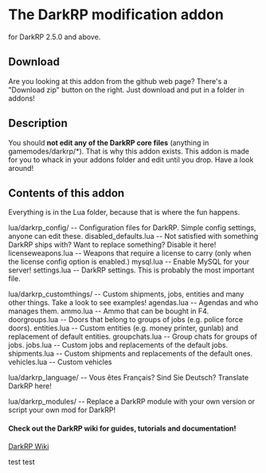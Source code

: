 The DarkRP modification addon
==================
for DarkRP 2.5.0 and above.

## Download ##
Are you looking at this addon from the github web page? There's a "Download zip" button on the right.
Just download and put in a folder in addons!

## Description ##
You should **not edit any of the DarkRP core files** (anything in gamemodes/darkrp/*). That is why this addon exists.
This addon is made for you to whack in your addons folder and edit until you drop. Have a look around!

## Contents of this addon ##
Everything is in the Lua folder, because that is where the fun happens.


lua/darkrp_config/        -- Configuration files for DarkRP. Simple config settings, anyone can edit these.
	disabled_defaults.lua -- Not satisfied with something DarkRP ships with? Want to replace something? Disable it here!
	licenseweapons.lua    -- Weapons that require a license to carry (only when the license config option is enabled.)
	mysql.lua             -- Enable MySQL for your server!
	settings.lua          -- DarkRP settings. This is probably the most important file.

lua/darkrp_customthings/  -- Custom shipments, jobs, entities and many other things. Take a look to see examples!
	agendas.lua           -- Agendas and who manages them.
	ammo.lua              -- Ammo that can be bought in F4.
	doorgroups.lua        -- Doors that belong to groups of jobs (e.g. police force doors).
	entities.lua          -- Custom entities (e.g. money printer, gunlab) and replacement of default entities.
	groupchats.lua        -- Group chats for groups of jobs.
	jobs.lua              -- Custom jobs and replacements of the default jobs.
	shipments.lua         -- Custom shipments and replacements of the default ones.
	vehicles.lua          -- Custom vehicles

lua/darkrp_language/      -- Vous êtes Français? Sind Sie Deutsch? Translate DarkRP here!

lua/darkrp_modules/       -- Replace a DarkRP module with your own version or script your own mod for DarkRP!


#### Check out the DarkRP wiki for guides, tutorials and documentation! ####
[DarkRP Wiki](http://wiki.darkrp.com/index.php/Main_Page)

test test